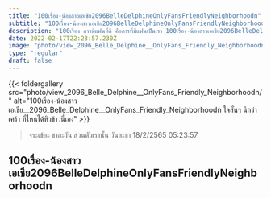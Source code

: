```yaml
---
title: "100เรื่อง-น้องสาวเอเชีย2096BelleDelphineOnlyFansFriendlyNeighborhoodn"
subtitle: "100เรื่อง-น้องสาวเอเชีย2096BelleDelphineOnlyFansFriendlyNeighborhoodn อิจฉาหวย ที่ได้กินเธอ"
description: "100เรื่อง การมีแฟนที่ดี คือการที่มีแฟนเป็นเรา 100เรื่อง-น้องสาวเอเชีย2096BelleDelphineOnlyFansFriendlyNeighborhoodn 18/2/2565 05:23:57"
date: 2022-02-17T22:23:57.230Z
image: "photo/view_2096_Belle_Delphine__OnlyFans_Friendly_Neighborhoodn/2096_5_3WAnEeF8494cTcWoDC85.jpg"
type: "regular"
draft: false
---
```


{{< foldergallery src="photo/view_2096_Belle_Delphine__OnlyFans_Friendly_Neighborhoodn/" alt="100เรื่อง-น้องสาวเอเชีย__2096_Belle_Delphine__OnlyFans_Friendly_Neighborhoodn ใจสั่นๆ นึกว่าเศร้า ที่ไหนได้หิวข้าวนี่เอง" >}}


> จระเข้อะ ชาละวัน ส่วนตัวเรานั้น วันละชา 18/2/2565 05:23:57

## 100เรื่อง-น้องสาวเอเชีย2096BelleDelphineOnlyFansFriendlyNeighborhoodn
